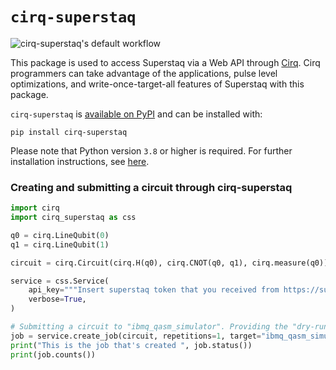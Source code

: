 # `cirq-superstaq`

![cirq-superstaq's default workflow](https://github.com/Infleqtion/client-superstaq/actions/workflows/ci.yml/badge.svg)

This package is used to access Superstaq via a Web API through [Cirq](https://github.com/quantumlib/Cirq).
Cirq programmers can take advantage of the applications, pulse level optimizations, and write-once-target-all
features of Superstaq with this package.

`cirq-superstaq` is [available on PyPI](https://pypi.org/project/cirq-superstaq) and can be installed with:

```
pip install cirq-superstaq
```

Please note that Python version `3.8` or higher is required. For further installation instructions, see [here](https://github.com/Infleqtion/client-superstaq#readme).

### Creating and submitting a circuit through cirq-superstaq
```python
import cirq
import cirq_superstaq as css

q0 = cirq.LineQubit(0)
q1 = cirq.LineQubit(1)

circuit = cirq.Circuit(cirq.H(q0), cirq.CNOT(q0, q1), cirq.measure(q0))

service = css.Service(
    api_key="""Insert superstaq token that you received from https://superstaq.super.tech""",
    verbose=True,
)

# Submitting a circuit to "ibmq_qasm_simulator". Providing the "dry-run" method parameter instructs Superstaq to simulate the circuit, and is available to free trial users.
job = service.create_job(circuit, repetitions=1, target="ibmq_qasm_simulator", method="dry-run")
print("This is the job that's created ", job.status())
print(job.counts())
```
